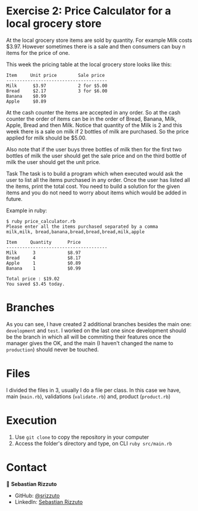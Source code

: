# Exercise 2: Price Calculator for a local grocery store

At the local grocery store items are sold by quantity. For example Milk costs $3.97. However sometimes there is a sale and then consumers can buy n items for the price of one.

This week the pricing table at the local grocery store looks like this:

```
Item     Unit price        Sale price
--------------------------------------
Milk      $3.97            2 for $5.00
Bread     $2.17            3 for $6.00
Banana    $0.99
Apple     $0.89
```
At the cash counter the items are accepted in any order. So at the cash counter the order of items can be in the order of Bread, Banana, Milk, Apple, Bread and then Milk. Notice that quantity of the Milk is 2 and this week there is a sale on milk if 2 bottles of milk are purchased. So the price applied for milk should be $5.00.

Also note that if the user buys three bottles of milk then for the first two bottles of milk the user should get the sale price and on the third bottle of milk the user should get the unit price.

Task
The task is to build a program which when executed would ask the user to list all the items purchased in any order. Once the user has listed all the items, print the total cost. You need to build a solution for the given items and you do not need to worry about items which would be added in future.

Example in ruby:
```
$ ruby price_calculator.rb
Please enter all the items purchased separated by a comma
milk,milk, bread,banana,bread,bread,bread,milk,apple

Item     Quantity      Price
--------------------------------------
Milk      3            $8.97
Bread     4            $8.17
Apple     1            $0.89
Banana    1            $0.99

Total price : $19.02
You saved $3.45 today.
```

# Branches

As you can see, I have created 2 additional branches besides the main one: ```development``` and ```test```. I worked on the last one since development should be the branch in which all will be commiting their features once the manager gives the OK, and the main (I haven't changed the name to ```production```) should never be touched.

# Files

I divided the files in 3, usually I do a file per class. In this case we have, main (```main.rb```), validations (```validate.rb```) and, product (```product.rb```)

# Execution

  1. Use ```git clone``` to copy the repository in your computer
  2. Access the folder's directory and type, on CLI ```ruby src/main.rb```


# Contact

👤 **Sebastian Rizzuto**

- GitHub: [@srizzuto](https://github.com/srizzuto)
- LinkedIn: [Sebastian Rizzuto](https://www.linkedin.com/in/srizzuto/)